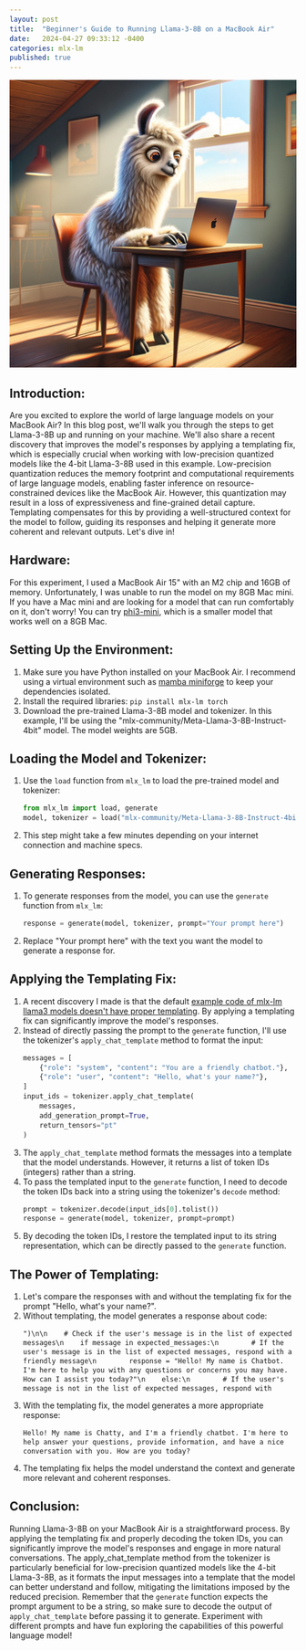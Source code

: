 ```yaml
---
layout: post
title:  "Beginner's Guide to Running Llama-3-8B on a MacBook Air"
date:   2024-04-27 09:33:12 -0400
categories: mlx-lm
published: true
---
```

![lm](/assets/llama3_mac/llama_mac.png)
## Introduction:
Are you excited to explore the world of large language models on your MacBook Air? In this blog post, we'll walk you through the steps to get Llama-3-8B up and running on your machine. We'll also share a recent discovery that improves the model's responses by applying a templating fix, which is especially crucial when working with low-precision quantized models like the 4-bit Llama-3-8B used in this example. Low-precision quantization reduces the memory footprint and computational requirements of large language models, enabling faster inference on resource-constrained devices like the MacBook Air. However, this quantization may result in a loss of expressiveness and fine-grained detail capture. Templating compensates for this by providing a well-structured context for the model to follow, guiding its responses and helping it generate more coherent and relevant outputs. Let's dive in!

## Hardware:
For this experiment, I used a MacBook Air 15" with an M2 chip and 16GB of memory. Unfortunately, I was unable to run the model on my 8GB Mac mini. If you have a Mac mini and are looking for a model that can run comfortably on it, don't worry! You can try [phi3-mini](https://huggingface.co/mlx-community/Phi-3-mini-4k-instruct-4bit), which is a smaller model that works well on a 8GB Mac.

## Setting Up the Environment:
1. Make sure you have Python installed on your MacBook Air. I recommend using a virtual environment such as [mamba miniforge](https://github.com/conda-forge/miniforge?tab=readme-ov-file#miniforge3) to keep your dependencies isolated.
2. Install the required libraries: `pip install mlx-lm torch`
3. Download the pre-trained Llama-3-8B model and tokenizer. In this example, I'll be using the "mlx-community/Meta-Llama-3-8B-Instruct-4bit" model. The model weights are 5GB.

## Loading the Model and Tokenizer:
1. Use the `load` function from `mlx_lm` to load the pre-trained model and tokenizer:
   ```python
   from mlx_lm import load, generate
   model, tokenizer = load("mlx-community/Meta-Llama-3-8B-Instruct-4bit")
   ```
2. This step might take a few minutes depending on your internet connection and machine specs.

## Generating Responses:
1. To generate responses from the model, you can use the `generate` function from `mlx_lm`:
   ```python
   response = generate(model, tokenizer, prompt="Your prompt here")
   ```
2. Replace "Your prompt here" with the text you want the model to generate a response for.

## Applying the Templating Fix:
1. A recent discovery I made is that the default [example code of mlx-lm llama3 models doesn't have proper templating](https://huggingface.co/mlx-community/Meta-Llama-3-8B-Instruct-4bithttps://huggingface.co/mlx-community/Meta-Llama-3-8B-Instruct-4bit). By applying a templating fix can significantly improve the model's responses.
2. Instead of directly passing the prompt to the `generate` function, I'll use the tokenizer's `apply_chat_template` method to format the input:
   ```python
   messages = [
       {"role": "system", "content": "You are a friendly chatbot."},
       {"role": "user", "content": "Hello, what's your name?"},
   ]
   input_ids = tokenizer.apply_chat_template(
       messages,
       add_generation_prompt=True,
       return_tensors="pt"
   )
   ```
3. The `apply_chat_template` method formats the messages into a template that the model understands. However, it returns a list of token IDs (integers) rather than a string.
4. To pass the templated input to the `generate` function, I need to decode the token IDs back into a string using the tokenizer's `decode` method:
   ```python
   prompt = tokenizer.decode(input_ids[0].tolist())
   response = generate(model, tokenizer, prompt=prompt)
   ```
5. By decoding the token IDs, I restore the templated input to its string representation, which can be directly passed to the `generate` function.

## The Power of Templating:
1. Let's compare the responses with and without the templating fix for the prompt "Hello, what's your name?".
2. Without templating, the model generates a response about code:
   ```
   ")\n\n    # Check if the user's message is in the list of expected messages\n    if message in expected_messages:\n        # If the user's message is in the list of expected messages, respond with a friendly message\n        response = "Hello! My name is Chatbot. I'm here to help you with any questions or concerns you may have. How can I assist you today?"\n    else:\n        # If the user's message is not in the list of expected messages, respond with
   ```
3. With the templating fix, the model generates a more appropriate response:
   ```
   Hello! My name is Chatty, and I'm a friendly chatbot. I'm here to help answer your questions, provide information, and have a nice conversation with you. How are you today?
   ```
4. The templating fix helps the model understand the context and generate more relevant and coherent responses.

## Conclusion:
Running Llama-3-8B on your MacBook Air is a straightforward process. By applying the templating fix and properly decoding the token IDs, you can significantly improve the model's responses and engage in more natural conversations. The apply_chat_template method from the tokenizer is particularly beneficial for low-precision quantized models like the 4-bit Llama-3-8B, as it formats the input messages into a template that the model can better understand and follow, mitigating the limitations imposed by the reduced precision. Remember that the `generate` function expects the prompt argument to be a string, so make sure to decode the output of `apply_chat_template` before passing it to generate. Experiment with different prompts and have fun exploring the capabilities of this powerful language model!